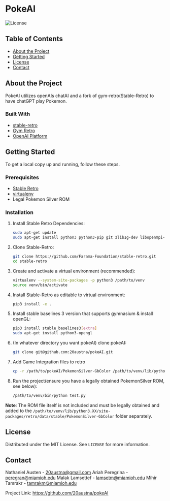 # PokeAI

![License](https://img.shields.io/badge/license-MIT-blue)

## Table of Contents
- [About the Project](#about-the-project)
- [Getting Started](#getting-started)
- [License](#license)
- [Contact](#contact)

## About the Project

PokeAI utilizes openAIs chatAI and a fork of gym-retro(Stable-Retro) to have chatGPT play Pokemon. 

### Built With
- [stable-retro](https://github.com/Farama-Foundation/stable-retro)
- [Gym Retro](https://github.com/openai/retro.git)
- [OpenAI Platform](https://platform.openai.com/docs/api-reference/introduction)

## Getting Started

To get a local copy up and running, follow these steps.

### Prerequisites
- [Stable Retro](https://github.com/Farama-Foundation/stable-retro)
- [virtualenv](https://virtualenv.pypa.io/en/latest/installation.html)
- Legal Pokemon Silver ROM

### Installation
1. Install Stable Retro Dependencies: 
   ```bash
   sudo apt-get update
   sudo apt-get install python3 python3-pip git zlib1g-dev libopenmpi-dev ffmpeg
   ```
2. Clone Stable-Retro:
   ```bash
   git clone https://github.com/Farama-Foundation/stable-retro.git
   cd stable-retro
   ```
3. Create and activate a virtual environment (recommended):
   ```bash
   virtualenv --system-site-packages -p python3 /path/to/venv
   source venv/bin/activate 
   ```
4. Install Stable-Retro as editable to virtual environment:
   ```bash
   pip3 install -e .
   ```
5. Install stable baselines 3 version that supports gymnasium & install openGL:
   ```bash
   pip3 install stable_baselines3[extra]
   sudo apt-get install python3-opengl
   ```
6. (In whatever directory you want pokeAI) clone pokeAI:
   ```bash
   git clone git@github.com:20austna/pokeAI.git
   ```
7. Add Game Integration files to retro
   ```bash
   cp -r /path/to/pokeAI/PokemonSilver-GbColor /path/to/venv/lib/python3.XX/site-packages/retro/data/stable/PokemonSilver-GbColor
   ```
8. Run the project(ensure you have a legally obtained PokemonSilver ROM, see below):
   ```bash
   /path/to/venv/bin/python test.py
   ```

**Note**: The ROM file itself is not included and must be legally obtained and added to the `/path/to/venv/lib/python3.XX/site-packages/retro/data/stable/PokemonSilver-GbColor` folder separately.


## License

Distributed under the MIT License. See `LICENSE` for more information.

## Contact

Nathaniel Austen - 20austna@gmail.com
Ariah Peregrina - peregran@miamioh.edu
Malak Lamsettef - lamsetm@miamioh.edu
Mihir Tamrakr - tamrakm@miamioh.edu

Project Link: https://github.com/20austna/pokeAI
